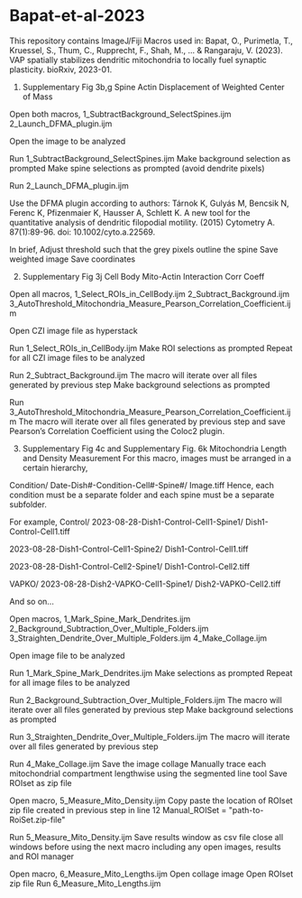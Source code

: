 # Bapat-et-al-2023

This repository contains ImageJ/Fiji Macros used in:
Bapat, O., Purimetla, T., Kruessel, S., Thum, C., Rupprecht, F., Shah, M., ... & Rangaraju, V. (2023). VAP spatially stabilizes dendritic mitochondria to locally fuel synaptic plasticity. bioRxiv, 2023-01.



1)	Supplementary Fig 3b,g Spine Actin Displacement of Weighted Center of Mass

Open both macros,
1_SubtractBackground_SelectSpines.ijm
2_Launch_DFMA_plugin.ijm

Open the image to be analyzed

Run 1_SubtractBackground_SelectSpines.ijm
Make background selection as prompted
Make spine selections as prompted (avoid dendrite pixels)

Run 2_Launch_DFMA_plugin.ijm

Use the DFMA plugin according to authors:
Tárnok K, Gulyás M, Bencsik N, Ferenc K, Pfizenmaier K, Hausser A, Schlett K. A new tool for the quantitative analysis of dendritic filopodial motility. (2015) Cytometry A. 87(1):89-96. doi: 10.1002/cyto.a.22569.

In brief,
Adjust threshold such that the grey pixels outline the spine
Save weighted image
Save coordinates 




2)	Supplementary Fig 3j Cell Body Mito-Actin Interaction Corr Coeff

Open all macros,
1_Select_ROIs_in_CellBody.ijm
2_Subtract_Background.ijm
3_AutoThreshold_Mitochondria_Measure_Pearson_Correlation_Coefficient.ijm

Open CZI image file as hyperstack

Run 1_Select_ROIs_in_CellBody.ijm
Make ROI selections as prompted
Repeat for all CZI image files to be analyzed


Run 2_Subtract_Background.ijm
The macro will iterate over all files generated by previous step
Make background selections as prompted

Run 3_AutoThreshold_Mitochondria_Measure_Pearson_Correlation_Coefficient.ijm
The macro will iterate over all files generated by previous step and save Pearson’s Correlation Coefficient using the Coloc2 plugin.




3)	Supplementary Fig 4c and Supplementary Fig. 6k Mitochondria Length and Density Measurement
For this macro, images must be arranged in a certain hierarchy,

Condition/
Date-Dish#-Condition-Cell#-Spine#/
	Image.tiff
Hence, each condition must be a separate folder and each spine must be a separate subfolder.

For example,
Control/
2023-08-28-Dish1-Control-Cell1-Spine1/
	Dish1-Control-Cell1.tiff

2023-08-28-Dish1-Control-Cell1-Spine2/
	Dish1-Control-Cell1.tiff

2023-08-28-Dish1-Control-Cell2-Spine1/
Dish1-Control-Cell2.tiff

VAPKO/
2023-08-28-Dish2-VAPKO-Cell1-Spine1/
Dish2-VAPKO-Cell2.tiff

And so on…


Open macros,
1_Mark_Spine_Mark_Dendrites.ijm
2_Background_Subtraction_Over_Multiple_Folders.ijm
3_Straighten_Dendrite_Over_Multiple_Folders.ijm
4_Make_Collage.ijm

Open image file to be analyzed

Run 1_Mark_Spine_Mark_Dendrites.ijm
Make selections as prompted
Repeat for all image files to be analyzed

Run 2_Background_Subtraction_Over_Multiple_Folders.ijm
The macro will iterate over all files generated by previous step
Make background selections as prompted

Run 3_Straighten_Dendrite_Over_Multiple_Folders.ijm
The macro will iterate over all files generated by previous step

Run 4_Make_Collage.ijm
Save the image collage
Manually trace each mitochondrial compartment lengthwise using the segmented line tool
Save ROIset as zip file

Open macro,
5_Measure_Mito_Density.ijm
Copy paste the location of ROIset zip file created in previous step in line 12
Manual_ROISet = "path-to-RoiSet.zip-file"

Run 5_Measure_Mito_Density.ijm
Save results window as csv file
close all windows before using the next macro including any open images, results and ROI manager

Open macro,
6_Measure_Mito_Lengths.ijm
Open collage image
Open ROIset zip file
Run 6_Measure_Mito_Lengths.ijm
